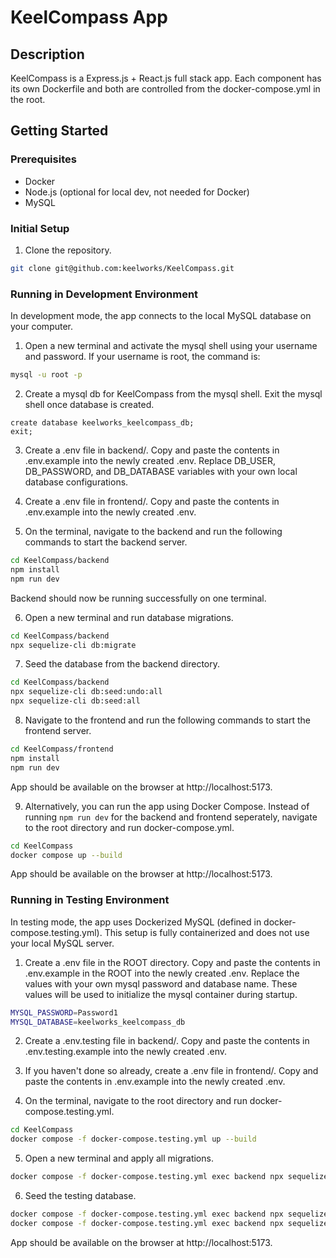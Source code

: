 # KeelCompass App

## Description

KeelCompass is a Express.js + React.js full stack app. Each component has its own Dockerfile and both are controlled from the docker-compose.yml in the root.

## Getting Started

### Prerequisites

- Docker
- Node.js (optional for local dev, not needed for Docker)
- MySQL

### Initial Setup

1. Clone the repository.

```bash
git clone git@github.com:keelworks/KeelCompass.git
```

### Running in Development Environment

In development mode, the app connects to the local MySQL database on your computer.

1. Open a new terminal and activate the mysql shell using your username and password. If your username is root, the command is:

```bash
mysql -u root -p
```

2. Create a mysql db for KeelCompass from the mysql shell. Exit the mysql shell once database is created.

```mysql
create database keelworks_keelcompass_db;
exit;
```

3. Create a .env file in backend/. Copy and paste the contents in .env.example into the newly created .env. Replace DB_USER, DB_PASSWORD, and DB_DATABASE variables with your own local database configurations.

4. Create a .env file in frontend/. Copy and paste the contents in .env.example into the newly created .env.

5. On the terminal, navigate to the backend and run the following commands to start the backend server.

```bash
cd KeelCompass/backend
npm install
npm run dev
```

Backend should now be running successfully on one terminal.

6. Open a new terminal and run database migrations.

```bash
cd KeelCompass/backend
npx sequelize-cli db:migrate
```

7. Seed the database from the backend directory.

```bash
cd KeelCompass/backend
npx sequelize-cli db:seed:undo:all
npx sequelize-cli db:seed:all
```

8. Navigate to the frontend and run the following commands to start the frontend server.

```bash
cd KeelCompass/frontend
npm install
npm run dev
```

App should be available on the browser at http://localhost:5173.

9. Alternatively, you can run the app using Docker Compose. Instead of running `npm run dev` for the backend and frontend seperately, navigate to the root directory and run docker-compose.yml.

```bash
cd KeelCompass
docker compose up --build
```

App should be available on the browser at http://localhost:5173.

### Running in Testing Environment

In testing mode, the app uses Dockerized MySQL (defined in docker-compose.testing.yml). This setup is fully containerized and does not use your local MySQL server.

1. Create a .env file in the ROOT directory. Copy and paste the contents in .env.example in the ROOT into the newly created .env. Replace the values with your own mysql password and database name. These values will be used to initialize the mysql container during startup.

```bash
MYSQL_PASSWORD=Password1
MYSQL_DATABASE=keelworks_keelcompass_db
```

2. Create a .env.testing file in backend/. Copy and paste the contents in .env.testing.example into the newly created .env.

3. If you haven't done so already, create a .env file in frontend/. Copy and paste the contents in .env.example into the newly created .env.

4. On the terminal, navigate to the root directory and run docker-compose.testing.yml.

```bash
cd KeelCompass
docker compose -f docker-compose.testing.yml up --build
```

5. Open a new terminal and apply all migrations.

```bash
docker compose -f docker-compose.testing.yml exec backend npx sequelize-cli db:migrate
```

6. Seed the testing database.

```bash
docker compose -f docker-compose.testing.yml exec backend npx sequelize-cli db:seed:undo:all
docker compose -f docker-compose.testing.yml exec backend npx sequelize-cli db:seed:all
```

App should be available on the browser at http://localhost:5173.
